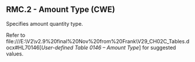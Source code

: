 ## RMC.2 - Amount Type (CWE)

Specifies amount quantity type.

Refer to file:///E:\V2\v2.9%20final%20Nov%20from%20Frank\V29_CH02C_Tables.docx#HL70146[_User-defined Table 0146 – Amount Type_] for suggested values.
